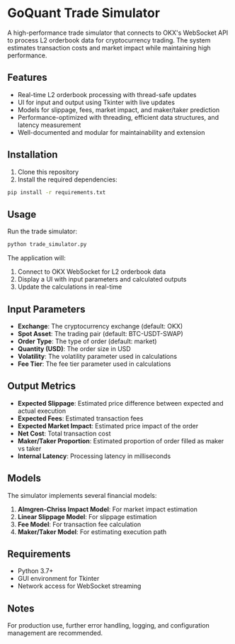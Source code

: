 # GoQuant Trade Simulator

A high-performance trade simulator that connects to OKX's WebSocket API to process L2 orderbook data for cryptocurrency trading. The system estimates transaction costs and market impact while maintaining high performance.

## Features

- Real-time L2 orderbook processing with thread-safe updates
- UI for input and output using Tkinter with live updates
- Models for slippage, fees, market impact, and maker/taker prediction
- Performance-optimized with threading, efficient data structures, and latency measurement
- Well-documented and modular for maintainability and extension

## Installation

1. Clone this repository
2. Install the required dependencies:

```bash
pip install -r requirements.txt
```

## Usage

Run the trade simulator:

```bash
python trade_simulator.py
```

The application will:
1. Connect to OKX WebSocket for L2 orderbook data
2. Display a UI with input parameters and calculated outputs
3. Update the calculations in real-time

## Input Parameters

- **Exchange**: The cryptocurrency exchange (default: OKX)
- **Spot Asset**: The trading pair (default: BTC-USDT-SWAP)
- **Order Type**: The type of order (default: market)
- **Quantity (USD)**: The order size in USD
- **Volatility**: The volatility parameter used in calculations
- **Fee Tier**: The fee tier parameter used in calculations

## Output Metrics

- **Expected Slippage**: Estimated price difference between expected and actual execution
- **Expected Fees**: Estimated transaction fees
- **Expected Market Impact**: Estimated price impact of the order
- **Net Cost**: Total transaction cost
- **Maker/Taker Proportion**: Estimated proportion of order filled as maker vs taker
- **Internal Latency**: Processing latency in milliseconds

## Models

The simulator implements several financial models:

1. **Almgren-Chriss Impact Model**: For market impact estimation
2. **Linear Slippage Model**: For slippage estimation
3. **Fee Model**: For transaction fee calculation
4. **Maker/Taker Model**: For estimating execution path

## Requirements

- Python 3.7+
- GUI environment for Tkinter
- Network access for WebSocket streaming

## Notes

For production use, further error handling, logging, and configuration management are recommended. 